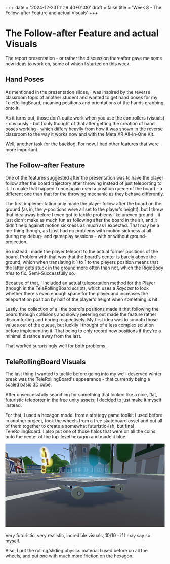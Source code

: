 +++
date = '2024-12-23T11:19:40+01:00'
draft = false
title = 'Week 8 - The Follow-after Feature and actual Visuals'
+++

# The Follow-after Feature and actual Visuals
The report presentation - or rather the discussion thereafter gave me some new ideas to work on, some of which I started on this week.

## Hand Poses
As mentioned in the presentation slides, I was inspired by the reverse classroom topic of another student and wanted to get hand poses for my TeleRollingBoard, meaning positions and orientations of the hands grabbing onto it.

As it turns out, those don't quite work when you use the controllers (visuals) - obviously - but I only thought of that after getting the creation of hand poses working - which differs heavily from how it was shown in the reverse classroom to the way it works now and with the Meta XR All-In-One Kit.

Well, another task for the backlog. For now, I had other features that were more important.

## The Follow-after Feature
One of the features suggested after the presentation was to have the player follow after the board trajectory after throwing instead of just teleporting to it. To make that happen I once again used a position queue of the board - a different one than that for the throwing mechanic as they behave differently.

The first implementation only made the player follow after the board on the ground (as in, the y-positions were all set to the player's height), but I threw that idea away before I even got to tackle problems like uneven ground - it just didn't make as much fun as following after the board in the air, and it didn't help against motion sickness as much as I expected. That may be a me-thing though, as I just had no problems with motion sickness at all during my debug- and gameplay sessions - with or without ground-projection.

So instead I made the player teleport to the actual former positions of the board. Problem with that was that the board's center is barely above the ground, which when translating it 1 to 1 to the players position means that the latter gets stuck in the ground more often than not, which the RigidBody *tries* to fix. Semi-Successfully so.

Because of that, I included an actual teleportation method for the Player (though in the TeleRollingBoard script), which uses a *Raycast* to look whether there's even enough space for the player and increases the teleportation position by half of the player's height when something is hit.

Lastly, the collection of all the board's positions made it that following the board through collisions and slowly petering out made the feature rather discomforting and boring respectively. My first idea was to smooth those values out of the queue, but luckily I thought of a less complex solution before implementing it. That being to only record new positions if they're a minimal distance away from the last.

That worked surprisingly well for both problems.

## TeleRollingBoard Visuals
The last thing I wanted to tackle before going into my well-deserved winter break was the TeleRollingBoard's appearance - that currently being a scaled basic 3D cube.

After unseccessfully searching for something that looked like a nice, flat, futuristic teleporter in the free unity assets, I decided to just make it myself instead.

For that, I used a hexagon model from a strategy game toolkit I used before in another project, took the wheels from a free skateboard asset and put all of them together to create a somewhat futuristic-ish, but final TeleRollingBoard. I also put one of those halos that were on all the coins onto the center of the top-level hexagon and made it blue.

![New TeleRollingBoard Visuals](https://raw.githubusercontent.com/theblacki/IVRAR_Project/master/static/img/week8/TRBvisuals.png "Screenshot of the TeleRollingBoard in the game scene")

Very futuristic, very realistic, incredible visuals, 10/10 - if I may say so myself.

Also, I put the rolling/sliding physics material I used before on all the wheels, and put one with much more friction on the hexagon.